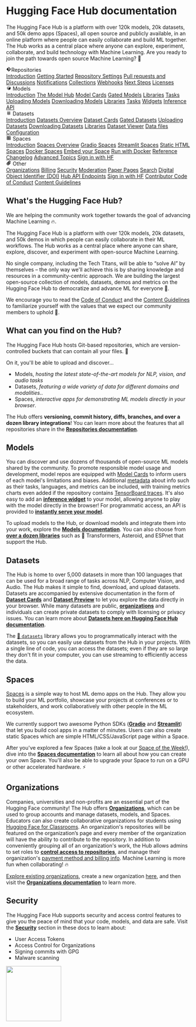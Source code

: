 # Hugging Face Hub documentation

The Hugging Face Hub is a platform with over 120k models, 20k datasets, and 50k demo apps (Spaces), all open source and publicly available, in an online platform where people can easily collaborate and build ML together. The Hub works as a central place where anyone can explore, experiment, collaborate, and build technology with Machine Learning. Are you ready to join the path towards open source Machine Learning? 🤗

<div class="grid grid-cols-1 gap-4 sm:grid-cols-2 lg:grid-cols-3 md:mt-10">

<div class="group flex flex-col space-y-2 rounded-xl border border-orange-100 bg-gradient-to-br from-orange-50 dark:bg-none px-6 py-4 transition-colors hover:shadow dark:border-orange-700">
<div class="flex items-center py-0.5 text-lg font-semibold text-orange-600 dark:text-gray-400 mb-1">
 <svg class="shrink-0 mr-1.5 text-orange-500" xmlns="http://www.w3.org/2000/svg" xmlns:xlink="http://www.w3.org/1999/xlink" aria-hidden="true" focusable="false" role="img" width="1em" height="1em" preserveAspectRatio="xMidYMid meet" viewBox="0 0 24 24"><path fill="currentColor" d="M2.6 10.59L8.38 4.8l1.69 1.7c-.24.85.15 1.78.93 2.23v5.54c-.6.34-1 .99-1 1.73a2 2 0 0 0 2 2a2 2 0 0 0 2-2c0-.74-.4-1.39-1-1.73V9.41l2.07 2.09c-.07.15-.07.32-.07.5a2 2 0 0 0 2 2a2 2 0 0 0 2-2a2 2 0 0 0-2-2c-.18 0-.35 0-.5.07L13.93 7.5a1.98 1.98 0 0 0-1.15-2.34c-.43-.16-.88-.2-1.28-.09L9.8 3.38l.79-.78c.78-.79 2.04-.79 2.82 0l7.99 7.99c.79.78.79 2.04 0 2.82l-7.99 7.99c-.78.79-2.04.79-2.82 0L2.6 13.41c-.79-.78-.79-2.04 0-2.82Z"></path></svg>Repositories</div>
<a class="transform !no-underline transition-colors hover:translate-x-px hover:text-gray-700" href="./repositories">Introduction</a>
<a class="transform !no-underline transition-colors hover:translate-x-px hover:text-gray-700" href="./repositories-getting-started">Getting Started</a>
<a class="transform !no-underline transition-colors hover:translate-x-px hover:text-gray-700" href="./repositories-settings">Repository Settings</a>
<a class="transform !no-underline transition-colors hover:translate-x-px hover:text-gray-700" href="./repositories-pull-requests-discussions">Pull requests and Discussions</a>
<a class="transform !no-underline transition-colors hover:translate-x-px hover:text-gray-700" href="./notifications">Notifications</a>
<a class="transform !no-underline transition-colors hover:translate-x-px hover:text-gray-700" href="./collections">Collections</a>
<a class="transform !no-underline transition-colors hover:translate-x-px hover:text-gray-700" href="./webhooks">Webhooks</a>
<a class="transform !no-underline transition-colors hover:translate-x-px hover:text-gray-700" href="./repositories-next-steps">Next Steps</a>
<a class="transform !no-underline transition-colors hover:translate-x-px hover:text-gray-700" href="./repositories-licenses">Licenses</a>
</div>

<div class="group flex flex-col space-y-2 rounded-xl border border-indigo-100 bg-gradient-to-br from-indigo-50 dark:bg-none px-6 py-4 transition-colors hover:shadow dark:border-indigo-700">
<div class="flex items-center py-0.5 text-lg font-semibold text-indigo-600 dark:text-gray-400 mb-1">
    <svg class="shrink-0 mr-1.5 text-indigo-500" xmlns="http://www.w3.org/2000/svg" xmlns:xlink="http://www.w3.org/1999/xlink" aria-hidden="true" focusable="false" role="img" width="1em" height="1em" preserveAspectRatio="xMidYMid meet" viewBox="0 0 24 24"><path class="uim-quaternary" d="M20.23 7.24L12 12L3.77 7.24a1.98 1.98 0 0 1 .7-.71L11 2.76c.62-.35 1.38-.35 2 0l6.53 3.77c.29.173.531.418.7.71z" opacity=".25" fill="currentColor"></path><path class="uim-tertiary" d="M12 12v9.5a2.09 2.09 0 0 1-.91-.21L4.5 17.48a2.003 2.003 0 0 1-1-1.73v-7.5a2.06 2.06 0 0 1 .27-1.01L12 12z" opacity=".5" fill="currentColor"></path><path class="uim-primary" d="M20.5 8.25v7.5a2.003 2.003 0 0 1-1 1.73l-6.62 3.82c-.275.13-.576.198-.88.2V12l8.23-4.76c.175.308.268.656.27 1.01z" fill="currentColor"></path></svg> Models</div>
<a class="!no-underline hover:opacity-60 transform transition-colors hover:translate-x-px" href="./models">Introduction</a>
<a class="!no-underline hover:opacity-60 transform transition-colors hover:translate-x-px" href="./models-the-hub">The Model Hub</a>
<a class="!no-underline hover:opacity-60 transform transition-colors hover:translate-x-px" href="./model-cards">Model Cards</a>
<a class="!no-underline hover:opacity-60 transform transition-colors hover:translate-x-px" href="./models-gated">Gated Models</a>
<a class="!no-underline hover:opacity-60 transform transition-colors hover:translate-x-px" href="./models-libraries">Libraries</a>
<a class="!no-underline hover:opacity-60 transform transition-colors hover:translate-x-px" href="./models-tasks">Tasks</a>
<a class="!no-underline hover:opacity-60 transform transition-colors hover:translate-x-px" href="./models-uploading">Uploading Models</a>
<a class="!no-underline hover:opacity-60 transform transition-colors hover:translate-x-px" href="./models-downloading">Downloading Models</a>
<a class="!no-underline hover:opacity-60 transform transition-colors hover:translate-x-px" href="./models-libraries">Libraries</a>
<a class="!no-underline hover:opacity-60 transform transition-colors hover:translate-x-px" href="./models-tasks">Tasks</a>
<a class="!no-underline hover:opacity-60 transform transition-colors hover:translate-x-px" href="./models-widgets">Widgets</a>
<a class="!no-underline hover:opacity-60 transform transition-colors hover:translate-x-px" href="./models-inference">Inference API</a>
</div>

<div class="group flex flex-col space-y-2 rounded-xl border border-red-100 bg-gradient-to-br from-red-50 dark:bg-none px-6 py-4 transition-colors hover:shadow dark:border-red-700">
<div class="flex items-center py-0.5 text-lg font-semibold text-red-600 dark:text-gray-400 mb-1">
<svg class="shrink-0 mr-1.5 text-red-400" xmlns="http://www.w3.org/2000/svg" xmlns:xlink="http://www.w3.org/1999/xlink" aria-hidden="true" focusable="false" role="img" width="1em" height="1em" preserveAspectRatio="xMidYMid meet" viewBox="0 0 25 25"><ellipse cx="12.5" cy="5" fill="currentColor" fill-opacity="0.25" rx="7.5" ry="2"></ellipse><path d="M12.5 15C16.6421 15 20 14.1046 20 13V20C20 21.1046 16.6421 22 12.5 22C8.35786 22 5 21.1046 5 20V13C5 14.1046 8.35786 15 12.5 15Z" fill="currentColor" opacity="0.5"></path><path d="M12.5 7C16.6421 7 20 6.10457 20 5V11.5C20 12.6046 16.6421 13.5 12.5 13.5C8.35786 13.5 5 12.6046 5 11.5V5C5 6.10457 8.35786 7 12.5 7Z" fill="currentColor" opacity="0.5"></path><path d="M5.23628 12C5.08204 12.1598 5 12.8273 5 13C5 14.1046 8.35786 15 12.5 15C16.6421 15 20 14.1046 20 13C20 12.8273 19.918 12.1598 19.7637 12C18.9311 12.8626 15.9947 13.5 12.5 13.5C9.0053 13.5 6.06886 12.8626 5.23628 12Z" fill="currentColor"></path></svg> Datasets</div>
<a class="!no-underline hover:opacity-60 transform transition-colors hover:translate-x-px" href="./datasets">Introduction</a>
<a class="!no-underline hover:opacity-60 transform transition-colors hover:translate-x-px" href="./datasets-overview">Datasets Overview</a>
<a class="!no-underline hover:opacity-60 transform transition-colors hover:translate-x-px" href="./datasets-cards">Dataset Cards</a>
<a class="!no-underline hover:opacity-60 transform transition-colors hover:translate-x-px" href="./datasets-gated">Gated Datasets</a>
<a class="!no-underline hover:opacity-60 transform transition-colors hover:translate-x-px" href="./datasets-adding">Uploading Datasets</a>
<a class="!no-underline hover:opacity-60 transform transition-colors hover:translate-x-px" href="./datasets-downloading">Downloading Datasets</a>
<a class="!no-underline hover:opacity-60 transform transition-colors hover:translate-x-px" href="./datasets-libraries">Libraries</a>
<a class="!no-underline hover:opacity-60 transform transition-colors hover:translate-x-px" href="./datasets-viewer">Dataset Viewer</a>
<a class="!no-underline hover:opacity-60 transform transition-colors hover:translate-x-px" href="./datasets-repository-structure">Data files Configuration</a>
</div>

<div class="group flex flex-col space-y-2 rounded-xl border border-blue-100 bg-gradient-to-br from-blue-50 dark:bg-none px-6 py-4 transition-colors hover:shadow dark:border-blue-700">
<div class="flex items-center py-0.5 text-lg font-semibold text-blue-600 dark:text-gray-400 mb-1">
<svg class="shrink-0 mr-1.5 text-blue-500" xmlns="http://www.w3.org/2000/svg" xmlns:xlink="http://www.w3.org/1999/xlink" aria-hidden="true" focusable="false" role="img" width="1em" height="1em" viewBox="0 0 25 25"><path opacity=".5" d="M6.016 14.674v4.31h4.31v-4.31h-4.31ZM14.674 14.674v4.31h4.31v-4.31h-4.31ZM6.016 6.016v4.31h4.31v-4.31h-4.31Z" fill="currentColor"></path><path opacity=".75" fill-rule="evenodd" clip-rule="evenodd" d="M3 4.914C3 3.857 3.857 3 4.914 3h6.514c.884 0 1.628.6 1.848 1.414a5.171 5.171 0 0 1 7.31 7.31c.815.22 1.414.964 1.414 1.848v6.514A1.914 1.914 0 0 1 20.086 22H4.914A1.914 1.914 0 0 1 3 20.086V4.914Zm3.016 1.102v4.31h4.31v-4.31h-4.31Zm0 12.968v-4.31h4.31v4.31h-4.31Zm8.658 0v-4.31h4.31v4.31h-4.31Zm0-10.813a2.155 2.155 0 1 1 4.31 0 2.155 2.155 0 0 1-4.31 0Z" fill="currentColor"></path><path opacity=".25" d="M16.829 6.016a2.155 2.155 0 1 0 0 4.31 2.155 2.155 0 0 0 0-4.31Z" fill="currentColor"></path></svg> Spaces</div>
<a class="!no-underline hover:opacity-60 transform transition-colors hover:translate-x-px" href="./spaces">Introduction</a>
<a class="!no-underline hover:opacity-60 transform transition-colors hover:translate-x-px" href="./spaces-overview">Spaces Overview</a>
<a class="!no-underline hover:opacity-60 transform transition-colors hover:translate-x-px" href="./spaces-sdks-gradio">Gradio Spaces</a>
<a class="!no-underline hover:opacity-60 transform transition-colors hover:translate-x-px" href="./spaces-sdks-streamlit">Streamlit Spaces</a>
<a class="!no-underline hover:opacity-60 transform transition-colors hover:translate-x-px" href="./spaces-sdks-static">Static HTML Spaces</a>
<a class="!no-underline hover:opacity-60 transform transition-colors hover:translate-x-px" href="./spaces-sdks-docker">Docker Spaces</a>
<a class="!no-underline hover:opacity-60 transform transition-colors hover:translate-x-px" href="./spaces-embed">Embed your Space</a>
<a class="!no-underline hover:opacity-60 transform transition-colors hover:translate-x-px" href="./spaces-run-with-docker">Run with Docker</a>
<a class="!no-underline hover:opacity-60 transform transition-colors hover:translate-x-px" href="./spaces-config-reference">Reference</a>
<a class="!no-underline hover:opacity-60 transform transition-colors hover:translate-x-px" href="./spaces-changelog">Changelog</a>
<a class="!no-underline hover:opacity-60 transform transition-colors hover:translate-x-px" href="./spaces-advanced">Advanced Topics</a>
<a class="!no-underline hover:opacity-60 transform transition-colors hover:translate-x-px" href="./spaces-oauth">Sign in with HF</a>
</div>

<div class="group flex flex-col space-y-2 rounded-xl border border-green-100 bg-gradient-to-br from-green-50 dark:bg-none px-6 py-4 transition-colors hover:shadow dark:border-green-700">
<div class="flex items-center py-0.5 text-lg font-semibold text-green-600 dark:text-gray-400 mb-1">
<svg class="shrink-0 mr-1.5 text-green-500" xmlns="http://www.w3.org/2000/svg" xmlns:xlink="http://www.w3.org/1999/xlink" aria-hidden="true" focusable="false" role="img" width="1em" height="1em" viewBox="0 0 24 24"><path fill="currentColor" stroke="currentColor" d="M8.892 21.854a6.25 6.25 0 0 1-4.42-10.67l7.955-7.955a4.5 4.5 0 0 1 6.364 6.364l-6.895 6.894a2.816 2.816 0 0 1-3.89 0a2.75 2.75 0 0 1 .002-3.888l5.126-5.127a1 1 0 1 1 1.414 1.414l-5.126 5.127a.75.75 0 0 0 0 1.06a.768.768 0 0 0 1.06 0l6.895-6.894a2.503 2.503 0 0 0 0-3.535a2.56 2.56 0 0 0-3.536 0l-7.955 7.955a4.25 4.25 0 1 0 6.01 6.01l6.188-6.187a1 1 0 1 1 1.414 1.414l-6.187 6.186a6.206 6.206 0 0 1-4.42 1.832z"></path></svg> Other</div>
<a class="!no-underline hover:opacity-60 transform transition-colors hover:translate-x-px" href="./organizations">Organizations</a>
<a class="!no-underline hover:opacity-60 transform transition-colors hover:translate-x-px" href="./billing">Billing</a>
<a class="!no-underline hover:opacity-60 transform transition-colors hover:translate-x-px" href="./security">Security</a>
<a class="!no-underline hover:opacity-60 transform transition-colors hover:translate-x-px" href="./moderation">Moderation</a>
<a class="!no-underline hover:opacity-60 transform transition-colors hover:translate-x-px" href="./paper-pages">Paper Pages</a>
<a class="!no-underline hover:opacity-60 transform transition-colors hover:translate-x-px" href="./search">Search</a>
<a class="!no-underline hover:opacity-60 transform transition-colors hover:translate-x-px" href="./doi">Digital Object Identifier (DOI)</a>
<a class="!no-underline hover:opacity-60 transform transition-colors hover:translate-x-px" href="./api">Hub API Endpoints</a>
<a class="!no-underline hover:opacity-60 transform transition-colors hover:translate-x-px" href="./oauth">Sign in with HF</a>
<a class="!no-underline hover:opacity-60 transform transition-colors hover:translate-x-px" href="https://huggingface.co/code-of-conduct">Contributor Code of Conduct</a>
<a class="!no-underline hover:opacity-60 transform transition-colors hover:translate-x-px" href="https://huggingface.co/content-guidelines">Content Guidelines</a>
</div>

</div>

## What's the Hugging Face Hub?

We are helping the community work together towards the goal of advancing Machine Learning 🔥.

The Hugging Face Hub is a platform with over 120k models, 20k datasets, and 50k demos in which people can easily collaborate in their ML workflows. The Hub works as a central place where anyone can share, explore, discover, and experiment with open-source Machine Learning.

No single company, including the Tech Titans, will be able to “solve AI” by themselves – the only way we'll achieve this is by sharing knowledge and resources in a community-centric approach. We are building the largest open-source collection of models, datasets, demos and metrics on the Hugging Face Hub to democratize and advance ML for everyone 🚀.

We encourage you to read the [Code of Conduct](https://huggingface.co/code-of-conduct) and the [Content Guidelines](https://huggingface.co/content-guidelines) to familiarize yourself with the values that we expect our community members to uphold 🤗.

## What can you find on the Hub?

The Hugging Face Hub hosts Git-based repositories, which are version-controlled buckets that can contain all your files. 💾

On it, you'll be able to upload and discover...

- Models, _hosting the latest state-of-the-art models for NLP, vision, and audio tasks_
- Datasets, _featuring a wide variety of data for different domains and modalities_..
- Spaces, _interactive apps for demonstrating ML models directly in your browser_.

The Hub offers **versioning, commit history, diffs, branches, and over a dozen library integrations**! You can learn more about the features that all repositories share in the [**Repositories documentation**](./repositories).

## Models

You can discover and use dozens of thousands of open-source ML models shared by the community. To promote responsible model usage and development, model repos are equipped with [Model Cards](./model-cards) to inform users of each model's limitations and biases. Additional [metadata](./model-cards#model-card-metadata) about info such as their tasks, languages, and metrics can be included, with training metrics charts even added if the repository contains [TensorBoard traces](./tensorboard). It's also easy to add an [**inference widget**](./models-widgets) to your model, allowing anyone to play with the model directly in the browser! For programmatic access, an API is provided to [**instantly serve your model**](./models-inference).

To upload models to the Hub, or download models and integrate them into your work, explore the [**Models documentation**](./models). You can also choose from [**over a dozen libraries**](./models-libraries) such as 🤗 Transformers, Asteroid, and ESPnet that support the Hub.

## Datasets

The Hub is home to over 5,000 datasets in more than 100 languages that can be used for a broad range of tasks across NLP, Computer Vision, and Audio. The Hub makes it simple to find, download, and upload datasets. Datasets are accompanied by extensive documentation in the form of [**Dataset Cards**](./model-cards) and [**Dataset Preview**](./datasets-overview#datasets-on-the-hub) to let you explore the data directly in your browser. While many datasets are public, [**organizations**](./organizations) and individuals can create private datasets to comply with licensing or privacy issues. You can learn more about [**Datasets here on Hugging Face Hub documentation**](./datasets-overview).

The [🤗 `datasets`](https://huggingface.co/docs/datasets/index) library allows you to programmatically interact with the datasets, so you can easily use datasets from the Hub in your projects. With a single line of code, you can access the datasets; even if they are so large they don't fit in your computer, you can use streaming to efficiently access the data.

## Spaces

[Spaces](https://huggingface.co/spaces) is a simple way to host ML demo apps on the Hub. They allow you to build your ML portfolio, showcase your projects at conferences or to stakeholders, and work collaboratively with other people in the ML ecosystem.

We currently support two awesome Python SDKs (**[Gradio](https://gradio.app/)** and **[Streamlit](https://streamlit.io/)**) that let you build cool apps in a matter of minutes. Users can also create static Spaces which are simple HTML/CSS/JavaScript page within a Space.

After you've explored a few Spaces (take a look at our [Space of the Week!](https://huggingface.co/spaces)), dive into the [**Spaces documentation**](./spaces-overview) to learn all about how you can create your own Space. You'll also be able to upgrade your Space to run on a GPU or other accelerated hardware. ⚡️

## Organizations

Companies, universities and non-profits are an essential part of the Hugging Face community! The Hub offers [**Organizations**](./organizations), which can be used to group accounts and manage datasets, models, and Spaces. Educators can also create collaborative organizations for students using [Hugging Face for Classrooms](https://huggingface.co/classrooms). An organization's repositories will be featured on the organization’s page and every member of the organization will have the ability to contribute to the repository. In addition to conveniently grouping all of an organization's work, the Hub allows admins to set roles to [**control access to repositories**](./organizations-security), and manage their organization's [payment method and billing info](https://huggingface.co/pricing). Machine Learning is more fun when collaborating! 🔥

[Explore existing organizations](https://huggingface.co/organizations), create a new organization [here](https://huggingface.co/organizations/new), and then visit the [**Organizations documentation**](./organizations) to learn more.

## Security

The Hugging Face Hub supports security and access control features to give you the peace of mind that your code, models, and data are safe. Visit the [**Security**](./security) section in these docs to learn about:

- User Access Tokens
- Access Control for Organizations
- Signing commits with GPG
- Malware scanning

<img width="150" src="https://huggingface.co/datasets/huggingface/documentation-images/resolve/main/hub/security-soc-1.jpg">
